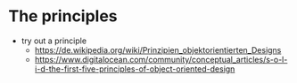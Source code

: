 # The principles

- try out a principle
  - https://de.wikipedia.org/wiki/Prinzipien_objektorientierten_Designs
  - https://www.digitalocean.com/community/conceptual_articles/s-o-l-i-d-the-first-five-principles-of-object-oriented-design
